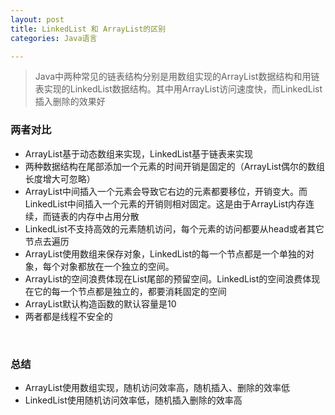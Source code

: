 ```yaml
---
layout: post
title: LinkedList 和 ArrayList的区别
categories: Java语言

---
```


>Java中两种常见的链表结构分别是用数组实现的ArrayList数据结构和用链表实现的LinkedList数据结构。其中用ArrayList访问速度快，而LinkedList插入删除的效果好

### 两者对比
* ArrayList基于动态数组来实现，LinkedList基于链表来实现
* 两种数据结构在尾部添加一个元素的时间开销是固定的（ArrayList偶尔的数组长度增大可忽略）
* ArrayList中间插入一个元素会导致它右边的元素都要移位，开销变大。而LinkedList中间插入一个元素的开销则相对固定。这是由于ArrayList内存连续，而链表的内存中占用分散
* LinkedList不支持高效的元素随机访问，每个元素的访问都要从head或者其它节点去遍历
* ArrayList使用数组来保存对象，LinkedList的每一个节点都是一个单独的对象，每个对象都放在一个独立的空间。
* ArrayList的空间浪费体现在List尾部的预留空间。LinkedList的空间浪费体现在它的每一个节点都是独立的，都要消耗固定的空间
* ArrayList默认构造函数的默认容量是10
* 两者都是线程不安全的

<br/>

### 总结
* ArrayList使用数组实现，随机访问效率高，随机插入、删除的效率低
* LinkedList使用随机访问效率低，随机插入删除的效率高




